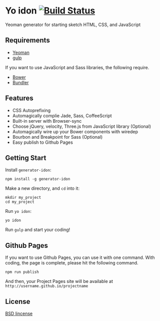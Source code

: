 # Yo idon [![Build Status](https://travis-ci.org/shgtkshruch/generator-idon.svg?branch=master)](https://travis-ci.org/shgtkshruch/generator-idon)

Yeoman generator for starting sketch HTML, CSS, and JavaScript

## Requirements

- [Yeoman](http://yeoman.io/)
- [gulp](http://gulpjs.com/)

If you want to use JavaScript and Sass libraries, the following require.
- [Bower](http://bower.io/) 
- [Bundler](http://bundler.io/)

## Features

- CSS Autoprefixing
- Automagically complie Jade, Sass, CoffeeScript
- Built-in server with Browser-sync
- Choose jQuery, velocity, Three.js from JavaScript library (Optional)
- Automagically wire up your Bower components with wiredep
- Bourbon and Breakpoint for Sass (Optional)
- Easy publish to Github Pages

## Getting Start

Install `generator-idon`:

    npm install -g generator-idon
    
Make a new directory, and `cd` into it:

    mkdir my_project
    cd my_project
    
Run `yo idon`:

    yo idon
    
Run `gulp` and start your coding!

## Github Pages

If you want to use Github Pages, you can use it with one command.
With coding, the page is complete, please hit the following command.

    npm run publish

And then, your Project Pages site will be available at `http://username.github.io/projectname`
    
## License

[BSD lincense](http://opensource.org/licenses/bsd-license.php)
